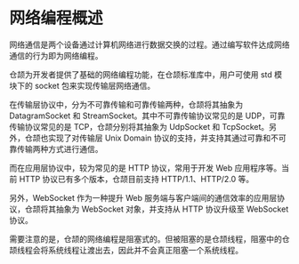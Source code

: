 # 网络编程概述

网络通信是两个设备通过计算机网络进行数据交换的过程。通过编写软件达成网络通信的行为即为网络编程。

仓颉为开发者提供了基础的网络编程功能，在仓颉标准库中，用户可使用 std 模块下的 socket 包来实现传输层网络通信。

在传输层协议中，分为不可靠传输和可靠传输两种，仓颉将其抽象为 DatagramSocket 和 StreamSocket。其中不可靠传输协议常见的是 UDP，可靠传输协议常见的是 TCP，仓颉分别将其抽象为 UdpSocket 和 TcpSocket。另外，仓颉也实现了对传输层 Unix Domain 协议的支持，并支持其通过可靠和不可靠传输两种方式进行通信。

而在应用层协议中，较为常见的是 HTTP 协议，常用于开发 Web 应用程序等。当前 HTTP 协议已有多个版本，仓颉目前支持 HTTP/1.1、HTTP/2.0 等。

另外，WebSocket 作为一种提升 Web 服务端与客户端间的通信效率的应用层协议，仓颉将其抽象为 WebSocket 对象，并支持从 HTTP 协议升级至 WebSocket 协议。

需要注意的是，仓颉的网络编程是阻塞式的。但被阻塞的是仓颉线程，阻塞中的仓颉线程会将系统线程让渡出去，因此并不会真正阻塞一个系统线程。
